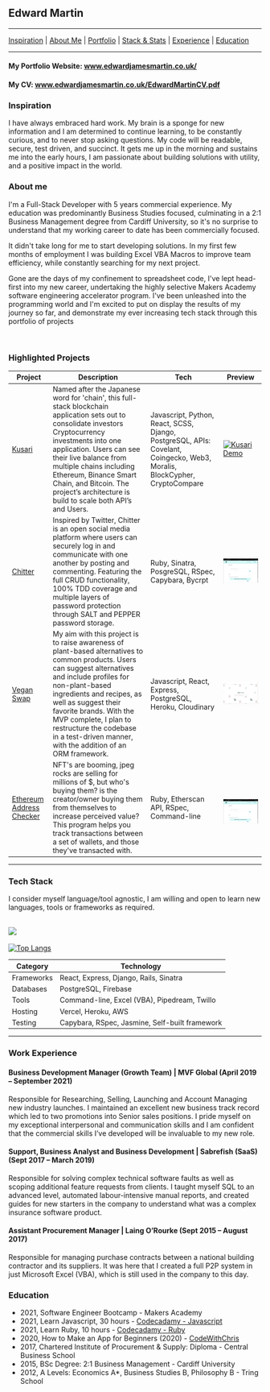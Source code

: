 ## Edward Martin

---

[Inspiration](#Inspiration) | [About Me](#About) | [Portfolio](#Projects) | [Stack & Stats](#Stack) | [Experience](#Experience) | [Education](#Education)

---

#### My Portfolio Website: www.edwardjamesmartin.co.uk/

#### My CV: www.edwardjamesmartin.co.uk/EdwardMartinCV.pdf

### <a name="Inspiration">Inspiration</a>

I have always embraced hard work. My brain is a sponge for new information and I am determined to continue learning, to be constantly curious, and to never stop asking questions. My code will be readable, secure, test driven, and succinct.
It gets me up in the morning and sustains me into the early hours, I am passionate about building solutions with utility, and a positive impact in the world.

### <a name="About">About me</a>

I'm a Full-Stack Developer with 5 years commercial experience. My education was predominantly Business Studies focused, culminating in a 2:1 Business Management degree from Cardiff University, so it's no surprise to understand that my working career to date has been commercially focused.

It didn't take long for me to start developing solutions. In my first few months of employment I was building Excel VBA Macros to improve team efficiency, while constantly searching for my next project.

Gone are the days of my confinement to spreadsheet code, I've lept head-first into my new career, undertaking the highly selective Makers Academy software engineering accelerator program. I've been unleashed into the programming world and I'm excited to put on display the results of my journey so far, and demonstrate my ever increasing tech stack through this portfolio of projects

<br />

### <a name="Projects">Highlighted Projects</a>

| Project                                                                           | Description                                                                                                                                                                                                                                                                                                                                                         | Tech                                                                                                                      | Preview                                                                                                                           |
| --------------------------------------------------------------------------------- | ------------------------------------------------------------------------------------------------------------------------------------------------------------------------------------------------------------------------------------------------------------------------------------------------------------------------------------------------------------------- | ------------------------------------------------------------------------------------------------------------------------- | --------------------------------------------------------------------------------------------------------------------------------- |
| [Kusari](https://github.com/EMDevelop/Kusari)                                     | Named after the Japanese word for 'chain', this full-stack blockchain application sets out to consolidate investors Cryptocurrency investments into one application. Users can see their live balance from multiple chains including Ethereum, Binance Smart Chain, and Bitcoin. The project’s architecture is build to scale both API’s and Users.                 | Javascript, Python, React, SCSS, Django, PostgreSQL, APIs: Covelant, Coingecko, Web3, Moralis, BlockCypher, CryptoCompare | [![Kusari Demo](https://img.youtube.com/vi/pigj0cxPyOQ/0.jpg)](https://www.youtube.com/embed/pigj0cxPyOQ?start=1)                 |
| [Chitter](https://github.com/EMDevelop/chitter-challenge)                         | Inspired by Twitter, Chitter is an open social media platform where users can securely log in and communicate with one another by posting and commenting. Featuring the full CRUD functionality, 100% TDD coverage and multiple layers of password protection through SALT and PEPPER password storage.                                                             | Ruby, Sinatra, PosgreSQL, RSpec, Capybara, Bycrpt                                                                         | <img src="https://github.com/EMDevelop/public_resources/blob/main/gifs/Chitter/gifs/reply.gif" width="auto" height="">            |
| [Vegan Swap](https://github.com/EMDevelop/veganswap)                              | My aim with this project is to raise awareness of plant-based alternatives to common products. Users can suggest alternatives and include profiles for non-plant-based ingredients and recipes, as well as suggest their favorite brands. With the MVP complete, I plan to restructure the codebase in a test-driven manner, with the addition of an ORM framework. | Javascript, React, Express, PostgreSQL, Heroku, Cloudinary                                                                | <img src="https://raw.githubusercontent.com/EMDevelop/public_resources/main/gifs/veganswap/veganswap.gif" width="auto" height=""> |
| [Ethereum Address Checker](https://github.com/EMDevelop/Ethereum-Address-Checker) | NFT's are booming, jpeg rocks are selling for millions of $, but who's buying them? is the creator/owner buying them from themselves to increase perceived value? This program helps you track transactions between a set of wallets, and those they've transacted with.                                                                                            | Ruby, Etherscan API, RSpec, Command-line                                                                                  | ![]() <img src="https://github.com/EMDevelop/public_resources/blob/main/gifs/Chitter/gifs/reply.gif" width="auto" height="">      |

---

### <a name="Stack">Tech Stack</a>

I consider myself language/tool agnostic, I am willing and open to learn new languages, tools or frameworks as required.

<br />

<img src ="https://github-readme-stats.vercel.app/api?username=EMdevelop&&show_icons=true&theme=panda&hide_rank=true&border_radius=5&hide_title=true">

[![Top Langs](https://github-readme-stats.vercel.app/api/top-langs/?username=emdevelop&layout=compact&theme=panda)](https://github.com/emdevelop/github-readme-stats)

| Category   | Technology                                     |
| ---------- | ---------------------------------------------- |
| Frameworks | React, Express, Django, Rails, Sinatra         |
| Databases  | PostgreSQL, Firebase                           |
| Tools      | Command-line, Excel (VBA), Pipedream, Twillo   |
| Hosting    | Vercel, Heroku, AWS                            |
| Testing    | Capybara, RSpec, Jasmine, Self-built framework |

---

### <a name="Experience">Work Experience</a>

#### Business Development Manager (Growth Team) | MVF Global (April 2019 – September 2021)

Responsible for Researching, Selling, Launching and Account Managing new industry launches. I maintained an excellent new business track record which led to two promotions into Senior sales positions. I pride myself on my exceptional interpersonal and communication skills and I am confident that the commercial skills I’ve developed will be invaluable to my new role.

#### Support, Business Analyst and Business Development | Sabrefish (SaaS) (Sept 2017 – March 2019)

Responsible for solving complex technical software faults as well as scoping additional feature requests from clients. I taught myself SQL to an advanced level, automated labour-intensive manual reports, and created guides for new starters in the company to understand what was a complex insurance software product.

#### Assistant Procurement Manager | Laing O’Rourke (Sept 2015 – August 2017)

Responsible for managing purchase contracts between a national building contractor and its suppliers. It was here that I created a full P2P system in just Microsoft Excel (VBA), which is still used in the company to this day.

### <a name="Education">Education</a>

- 2021, Software Engineer Bootcamp - Makers Academy
- 2021, Learn Javascript, 30 hours - [Codecadamy - Javascript](https://www.codecademy.com/learn/introduction-to-javascript)
- 2021, Learn Ruby, 10 hours - [Codecadamy - Ruby](https://www.codecademy.com/learn/learn-ruby)
- 2020, How to Make an App for Beginners (2020) - [CodeWithChris](https://www.youtube.com/playlist?list=PLMRqhzcHGw1ZkH8RuznGMS0NZs0jWQQ5a)
- 2017, Chartered Institute of Procurement & Supply: Diploma - Central Business School
- 2015, BSc Degree: 2:1 Business Management - Cardiff University
- 2012, A Levels: Economics A\*, Business Studies B, Philosophy B - Tring School
